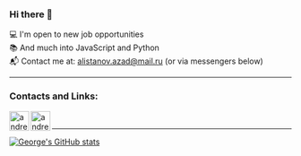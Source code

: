 ### Hi there 👋

💻   I'm open to new job opportunities<br>
📚   And much into JavaScript and Python<br>
📬   Contact me at: alistanov.azad@mail.ru (or via messengers below)

---

### Contacts and Links:

[<img align="left" alt="andreevgeorge | Telegram" width="35px" src="https://img.icons8.com/fluency/48/000000/telegram-app.png" />][telegram]
[<img align="left" alt="andreevgeorge | WhatsApp" width="35px" src="https://img.icons8.com/color/48/000000/whatsapp.png" />][whatsapp]

<br>

---
[![George's GitHub stats](https://github-readme-stats.vercel.app/api?username=AzadAlistanov&show_icons=true&theme=radical&title_color=#000000)](https://github.com/AzadAlistanov/)

[telegram]: https://t.me/alistanov
[whatsapp]: https://wa.me/79640164840
